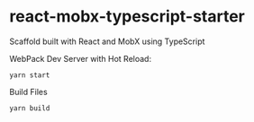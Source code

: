 # react-mobx-typescript-starter
Scaffold built with React and MobX using TypeScript

WebPack Dev Server with Hot Reload:
```
yarn start
```

Build Files
```
yarn build
```